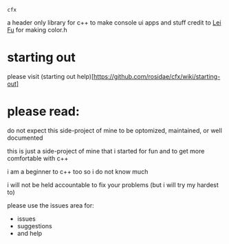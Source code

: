     cfx
a header only library for c++ to make console ui apps and stuff
credit to [Lei Fu](https://github.com/imfl/color-console) for making color.h

# starting out

please visit (starting out help)[https://github.com/rosidae/cfx/wiki/starting-out]

# please read:

do not expect this side-project of mine to be optomized, maintained, or well documented

this is just a side-project of mine that i started for fun and to get more comfortable with c++

i am a beginner to c++ too so i do not know much

i will not be held accountable to fix your problems (but i will try my hardest to)

please use the issues area for:

 * issues
 * suggestions
 * and help
